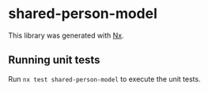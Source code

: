 # shared-person-model

This library was generated with [Nx](https://nx.dev).

## Running unit tests

Run `nx test shared-person-model` to execute the unit tests.

